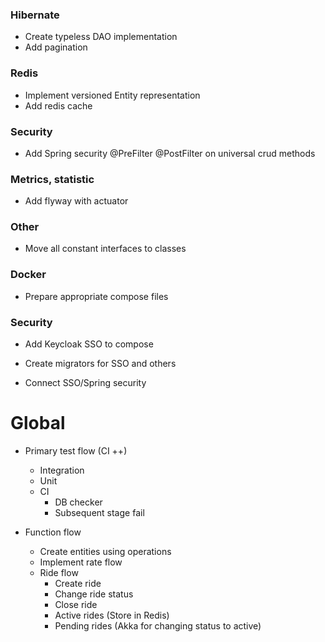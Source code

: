 ### Hibernate
- Create typeless DAO implementation
- Add pagination

### Redis
- Implement versioned Entity representation
- Add redis cache

### Security
- Add Spring security @PreFilter @PostFilter on universal crud methods

### Metrics, statistic
+ Add flyway with actuator

### Other
+ Move all constant interfaces to classes

### Docker
+ Prepare appropriate compose files

### Security
+ Add Keycloak SSO to compose
- Create migrators for SSO and others 
+ Connect SSO/Spring security


# Global
- Primary test flow (CI ++)
    + Integration
    + Unit
    - CI 
        - DB checker
        - Subsequent stage fail
 
- Function flow
    - Create entities using operations
    - Implement rate flow
    - Ride flow
        - Create ride
        - Change ride status
        - Close ride
        - Active rides (Store in Redis)
        - Pending rides (Akka for changing status to active)   
     